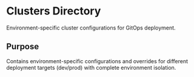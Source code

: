 # Clusters Directory

Environment-specific cluster configurations for GitOps deployment.

## Purpose

Contains environment-specific configurations and overrides for different deployment targets (dev/prod) with complete environment isolation.